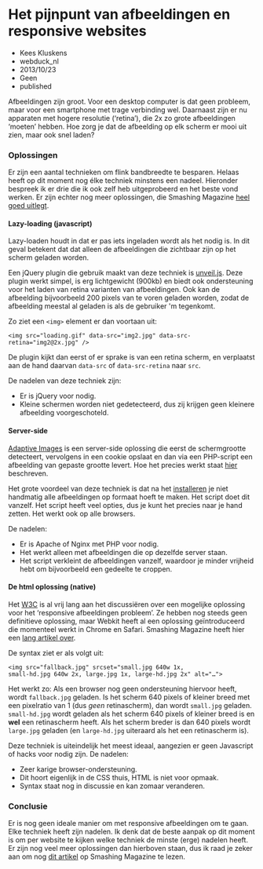 # Het pijnpunt van afbeeldingen en responsive websites
- Kees Kluskens
- webduck_nl
- 2013/10/23
- Geen
- published

Afbeeldingen zijn groot. Voor een desktop computer is dat geen probleem, maar voor een smartphone met trage verbinding wel. Daarnaast zijn er nu apparaten met hogere resolutie (‘retina’), die 2x zo grote afbeeldingen ‘moeten’ hebben. Hoe zorg je dat de afbeelding op elk scherm er mooi uit zien, maar ook snel laden?

### Oplossingen
Er zijn een aantal technieken om flink bandbreedte te besparen. Helaas heeft op dit moment nog élke techniek minstens een nadeel. Hieronder bespreek ik er drie die ik ook zelf heb uitgeprobeerd en het beste vond werken. Er zijn echter nog meer oplossingen, die Smashing Magazine [heel goed uitlegt](http://mobile.smashingmagazine.com/2013/07/08/choosing-a-responsive-image-solution/). 

#### Lazy-loading (javascript)
Lazy-loaden houdt in dat er pas iets ingeladen wordt als het nodig is. In dit geval betekent dat dat alleen de afbeeldingen die zichtbaar zijn op het scherm geladen worden.

Een jQuery plugin die gebruik maakt van deze techniek is [unveil.js](http://luis-almeida.github.io/unveil/). Deze plugin werkt simpel, is erg lichtgewicht (900kb) en biedt ook ondersteuning voor het laden van retina varianten van afbeeldingen. Ook kan de afbeelding bijvoorbeeld 200 pixels van te voren geladen worden, zodat de afbeelding meestal al geladen is als de gebruiker 'm tegenkomt.

Zo ziet een `<img>` element er dan voortaan uit:

	<img src="loading.gif" data-src="img2.jpg" data-src-retina="img2@2x.jpg" />

De plugin kijkt dan eerst of er sprake is van een retina scherm, en verplaatst aan de hand daarvan `data-src` of `data-src-retina` naar `src`.

De nadelen van deze techniek zijn:

- Er is jQuery voor nodig.
- Kleine schermen worden niet gedetecteerd, dus zij krijgen geen kleinere afbeelding voorgeschoteld.

#### Server-side
[Adaptive Images](http://adaptive-images.com/) is een server-side oplossing die eerst de schermgrootte detecteert, vervolgens in een cookie opslaat en dan via een PHP-script een afbeelding van gepaste grootte levert. Hoe het precies werkt staat [hier](http://adaptive-images.com/details.htm) beschreven.

Het grote voordeel van deze techniek is dat na het [installeren](http://adaptive-images.com/details.htm#install) je niet handmatig alle afbeeldingen op formaat hoeft te maken. Het script doet dit vanzelf. Het script heeft veel opties, dus je kunt het precies naar je hand zetten. Het werkt ook op alle browsers.

De nadelen:

- Er is Apache of Nginx met PHP voor nodig.
- Het werkt alleen met afbeeldingen die op dezelfde server staan.
- Het script verkleint de afbeeldingen vanzelf, waardoor je minder vrijheid hebt om bijvoorbeeld een gedeelte te croppen.

#### De html oplossing (native)
Het [W3C](http://www.w3.org/) is al vrij lang aan het discussiëren over een mogelijke oplossing voor het ‘responsive afbeeldingen probleem’. Ze hebben nog steeds geen definitieve oplossing, maar Webkit heeft al een oplossing geïntroduceerd die momenteel werkt in Chrome en Safari. Smashing Magazine heeft hier een [lang artikel over](http://mobile.smashingmagazine.com/2013/08/21/webkit-implements-srcset-and-why-its-a-good-thing/).

De syntax ziet er als volgt uit:

	<img src="fallback.jpg" srcset="small.jpg 640w 1x,
	small-hd.jpg 640w 2x, large.jpg 1x, large-hd.jpg 2x" alt="…">

Het werkt zo: Als een browser nog geen ondersteuning hiervoor heeft, wordt `fallback.jpg` geladen. Is het scherm 640 pixels of kleiner breed met een pixelratio van 1 (dus *geen* retinascherm), dan wordt `small.jpg` geladen. `small-hd.jpg` wordt geladen als het scherm 640 pixels of kleiner breed is en **wel** een retinascherm heeft. Als het scherm breder is dan 640 pixels wordt `large.jpg` geladen (en `large-hd.jpg` uiteraard als het een retinascherm is).

Deze techniek is uiteindelijk het meest ideaal, aangezien er geen Javascript of hacks voor nodig zijn. De nadelen:

- Zeer karige browser-ondersteuning.
- Dit hoort eigenlijk in de CSS thuis, HTML is niet voor opmaak.
- Syntax staat nog in discussie en kan zomaar veranderen.

### Conclusie
Er is nog geen ideale manier om met responsive afbeeldingen om te gaan. Elke techniek heeft zijn nadelen. Ik denk dat de beste aanpak op dit moment is om per website te kijken welke techniek de minste (erge) nadelen heeft. Er zijn nog veel meer oplossingen dan hierboven staan, dus ik raad je zeker aan om nog [dit artikel](http://mobile.smashingmagazine.com/2013/07/08/choosing-a-responsive-image-solution/) op Smashing Magazine te lezen.